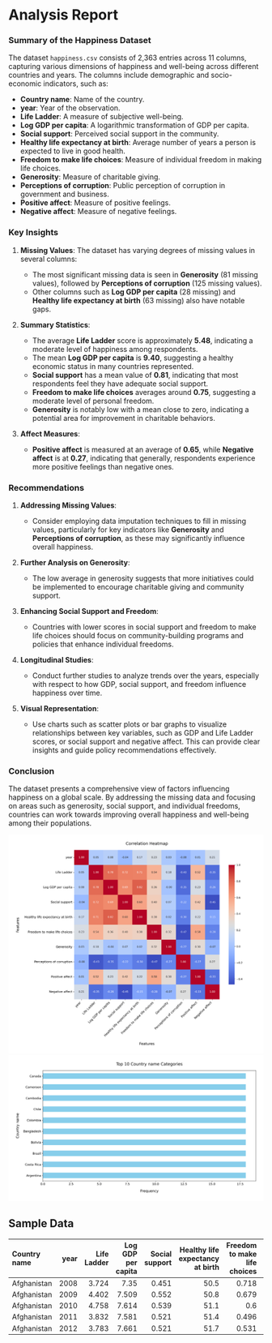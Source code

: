 # Analysis Report

### Summary of the Happiness Dataset

The dataset `happiness.csv` consists of 2,363 entries across 11 columns, capturing various dimensions of happiness and well-being across different countries and years. The columns include demographic and socio-economic indicators, such as:

- **Country name**: Name of the country.
- **year**: Year of the observation.
- **Life Ladder**: A measure of subjective well-being.
- **Log GDP per capita**: A logarithmic transformation of GDP per capita.
- **Social support**: Perceived social support in the community.
- **Healthy life expectancy at birth**: Average number of years a person is expected to live in good health.
- **Freedom to make life choices**: Measure of individual freedom in making life choices.
- **Generosity**: Measure of charitable giving.
- **Perceptions of corruption**: Public perception of corruption in government and business.
- **Positive affect**: Measure of positive feelings.
- **Negative affect**: Measure of negative feelings.

### Key Insights

1. **Missing Values**: The dataset has varying degrees of missing values in several columns:
   - The most significant missing data is seen in **Generosity** (81 missing values), followed by **Perceptions of corruption** (125 missing values). 
   - Other columns such as **Log GDP per capita** (28 missing) and **Healthy life expectancy at birth** (63 missing) also have notable gaps.

2. **Summary Statistics**:
   - The average **Life Ladder** score is approximately **5.48**, indicating a moderate level of happiness among respondents.
   - The mean **Log GDP per capita** is **9.40**, suggesting a healthy economic status in many countries represented.
   - **Social support** has a mean value of **0.81**, indicating that most respondents feel they have adequate social support.
   - **Freedom to make life choices** averages around **0.75**, suggesting a moderate level of personal freedom.
   - **Generosity** is notably low with a mean close to zero, indicating a potential area for improvement in charitable behaviors.

3. **Affect Measures**:
   - **Positive affect** is measured at an average of **0.65**, while **Negative affect** is at **0.27**, indicating that generally, respondents experience more positive feelings than negative ones.

### Recommendations

1. **Addressing Missing Values**: 
   - Consider employing data imputation techniques to fill in missing values, particularly for key indicators like **Generosity** and **Perceptions of corruption**, as these may significantly influence overall happiness.

2. **Further Analysis on Generosity**: 
   - The low average in generosity suggests that more initiatives could be implemented to encourage charitable giving and community support.

3. **Enhancing Social Support and Freedom**: 
   - Countries with lower scores in social support and freedom to make life choices should focus on community-building programs and policies that enhance individual freedoms.

4. **Longitudinal Studies**: 
   - Conduct further studies to analyze trends over the years, especially with respect to how GDP, social support, and freedom influence happiness over time.

5. **Visual Representation**: 
   - Use charts such as scatter plots or bar graphs to visualize relationships between key variables, such as GDP and Life Ladder scores, or social support and negative affect. This can provide clear insights and guide policy recommendations effectively.

### Conclusion

The dataset presents a comprehensive view of factors influencing happiness on a global scale. By addressing the missing data and focusing on areas such as generosity, social support, and individual freedoms, countries can work towards improving overall happiness and well-being among their populations.

![Chart](./happiness_heatmap_20241211_190600.png)
![Chart](./happiness_barplot_20241211_190602.png)

## Sample Data

| Country name   |   year |   Life Ladder |   Log GDP per capita |   Social support |   Healthy life expectancy at birth |   Freedom to make life choices |   Generosity |   Perceptions of corruption |   Positive affect |   Negative affect |
|:---------------|-------:|--------------:|---------------------:|-----------------:|-----------------------------------:|-------------------------------:|-------------:|----------------------------:|------------------:|------------------:|
| Afghanistan    |   2008 |         3.724 |                7.35  |            0.451 |                               50.5 |                          0.718 |        0.164 |                       0.882 |             0.414 |             0.258 |
| Afghanistan    |   2009 |         4.402 |                7.509 |            0.552 |                               50.8 |                          0.679 |        0.187 |                       0.85  |             0.481 |             0.237 |
| Afghanistan    |   2010 |         4.758 |                7.614 |            0.539 |                               51.1 |                          0.6   |        0.118 |                       0.707 |             0.517 |             0.275 |
| Afghanistan    |   2011 |         3.832 |                7.581 |            0.521 |                               51.4 |                          0.496 |        0.16  |                       0.731 |             0.48  |             0.267 |
| Afghanistan    |   2012 |         3.783 |                7.661 |            0.521 |                               51.7 |                          0.531 |        0.234 |                       0.776 |             0.614 |             0.268 |
